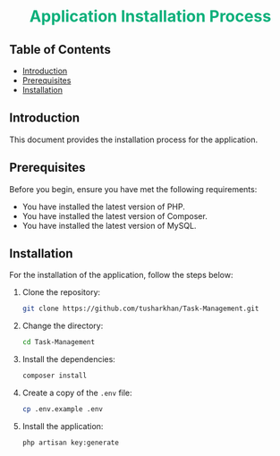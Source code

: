<h1 align="center" style="color: #0bb07b">Application Installation Process</h1>

## Table of Contents
- [Introduction](#introduction)
- [Prerequisites](#prerequisites)
- [Installation](#installation)

## Introduction
This document provides the installation process for the application.

## Prerequisites
Before you begin, ensure you have met the following requirements:
- You have installed the latest version of PHP.
- You have installed the latest version of Composer.
- You have installed the latest version of MySQL.

## Installation
For the installation of the application, follow the steps below:

1. Clone the repository:
    ```bash
    git clone https://github.com/tusharkhan/Task-Management.git
    ```
   
2. Change the directory:
    ```bash
    cd Task-Management
    ```
   
3. Install the dependencies:
    ```bash
    composer install
    ```
   
4. Create a copy of the `.env` file:
    ```bash
    cp .env.example .env
    ```
   
5. Install the application:
    ```bash
    php artisan key:generate
    ```

